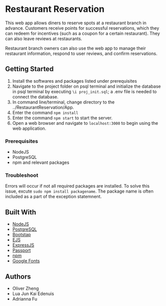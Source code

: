# Restaurant Reservation
This web app allows diners to reserve spots at a restaurant branch in advance. Customers receive points for successful reservations, which they can redeem for incentives (such as a coupon for a certain restaurant). They can also leave reviews at restaurants.

Restaurant branch owners can also use the web app to manage their restaurant information, respond to user reviews, and confirm reservations.

## Getting Started

1. Install the softwares and packages listed under prerequisites
2. Navigate to the project folder on psql terminal and initialize the database in psql terminal by executing `\i proj_init.sql`; a .env file is needed to connect the database.
3. In command line/terminal, change directory to the ../RestaurantReservation/App.
4. Enter the command `npm install`
5. Enter the command `npm start` to start the server.
6. Open a web browser and navigate to `localhost:3000` to begin using the web application.


### Prerequisites
- NodeJS
- PostgreSQL
- npm and relevant packages

### Troubleshoot
Errors will occur if not all required packages are installed. To solve this issue, excute `sudo npm install packagename`. The package name is often included as a part of the exception statemnent.


## Built With
* [NodeJS](https://nodejs.org/api/)
* [PostgreSQL](https://www.postgresql.org/docs/current/index.html)
* [Bootstap](https://getbootstrap.com/docs/4.2/getting-started/introduction/)
* [EJS](https://www.ejs.co/#docs)
* [ExpressJS](https://expressjs.com/en/4x/api.html)
* [Passport](http://www.passportjs.org/)
* [npm](https://www.npmjs.com/)
* [Google Fonts](https://fonts.google.com/)

## Authors
* Oliver Zheng
* Lua Jun Kai Edenuis
* Adrianna Fu
